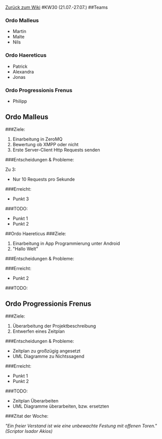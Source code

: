 [Zurück zum Wiki](https://github.com/Institute-Web-Science-and-Technologies/GeoVisualization/wiki/Entwicklungstagebuch)
#KW30 (21.07.-27.07.)
##Teams
### Ordo Malleus
* Martin 
* Malte 
* Nils

### Ordo Haereticus
* Patrick
* Alexandra
* Jonas

### Ordo Progressionis Frenus
* Philipp

## Ordo Malleus
###Ziele:
 1. Einarbeitung in ZeroMQ
 2. Bewertung ob XMPP oder nicht
 3. Erste Server-Client Http Requests senden

###Entscheidungen & Probleme:

Zu 3: 
 * Nur 10 Requests pro Sekunde


###Erreicht:
* Punkt 3

###TODO:
* Punkt 1
* Punkt 2

##Ordo Haereticus
###Ziele:
 1. Einarbeitung in App Programmierung unter Android
 2. "Hallo Welt"

###Entscheidungen & Probleme:

###Erreicht:
* Punkt 2 

###TODO:


## Ordo Progressionis Frenus
###Ziele:
 1. Überarbeitung der Projektbeschreibung
 2. Entwerfen eines Zeitplan

###Entscheidungen & Probleme:
* Zeitplan zu großzügig angesetzt
* UML Diagramme zu Nichtssagend

###Erreicht:
* Punkt 1
* Punkt 2

###TODO:
* Zeitplan Überarbeiten
* UML Diagramme überarbeiten, bzw. ersetzten

###Zitat der Woche:

_"Ein freier Verstand ist wie eine unbewachte Festung mit offenen Toren." (Scriptor Isador Akios)_

